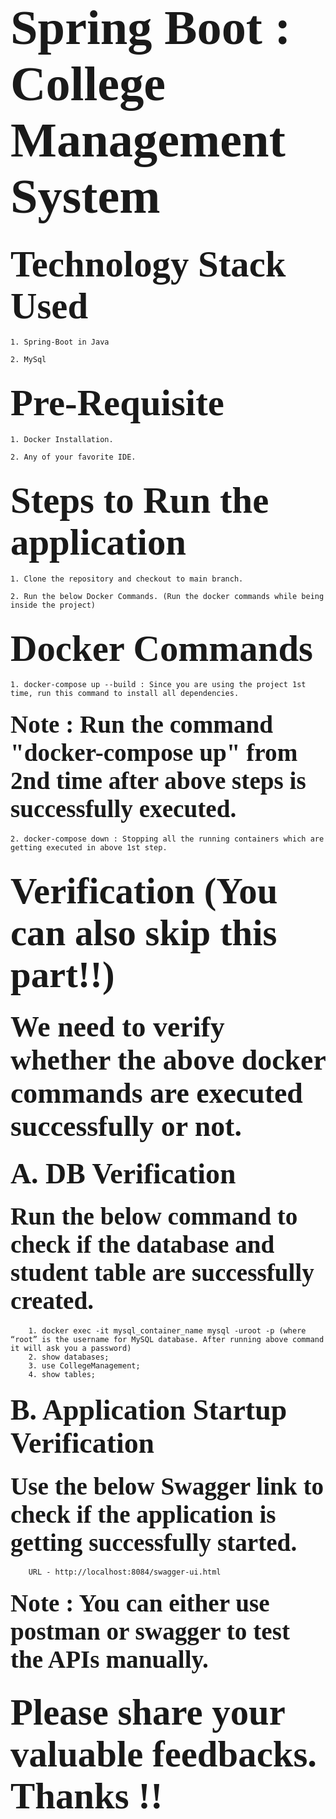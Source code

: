 # <span style="font-family: Calibri; font-size: 2.8em;"> Spring Boot : College Management System </span>

## <span style="font-family: Calibri; font-size: 2.8em;"> Technology Stack Used </span>

    1. Spring-Boot in Java

    2. MySql 

## <span style="font-family: Calibri; font-size: 2.8em;"> Pre-Requisite </span>

    1. Docker Installation.

    2. Any of your favorite IDE.

## <span style="font-family: Calibri; font-size: 2.8em;"> Steps to Run the application </span>

    1. Clone the repository and checkout to main branch.

    2. Run the below Docker Commands. (Run the docker commands while being inside the project)

## <span style="font-family: Calibri; font-size: 2.8em;"> Docker Commands </span>

    1. docker-compose up --build : Since you are using the project 1st time, run this command to install all dependencies.

#### <span style="font-family: Calibri; font-size: 2.8em;"> Note : Run the command "docker-compose up" from 2nd time after above steps is successfully executed. </span>

    2. docker-compose down : Stopping all the running containers which are getting executed in above 1st step.

## <span style="font-family: Calibri; font-size: 2.8em;"> Verification (You can also skip this part!!)</span>

### <span style="font-family: Calibri; font-size: 2.8em;"> We need to verify whether the above docker commands are executed successfully or not. </span>

### <span style="font-family: Calibri; font-size: 2.8em;"> A. DB Verification </span>

#### <span style="font-family: Calibri; font-size: 2.8em;"> Run the below command to check if the database and student table are successfully created.</span>

        1. docker exec -it mysql_container_name mysql -uroot -p (where “root” is the username for MySQL database. After running above command it will ask you a password)
        2. show databases;
        3. use CollegeManagement;
        4. show tables;

### <span style="font-family: Calibri; font-size: 2.8em;"> B. Application Startup Verification </span>

#### <span style="font-family: Calibri; font-size: 2.8em;"> Use the below Swagger link to check if the application is getting successfully started.</span>

        URL - http://localhost:8084/swagger-ui.html

#### <span style="font-family: Calibri; font-size: 2.8em;"> Note : You can either use postman or swagger to test the APIs manually. </span>

## <span style="font-family: Calibri; font-size: 2.8em;"> Please share your valuable feedbacks. Thanks !! </span>